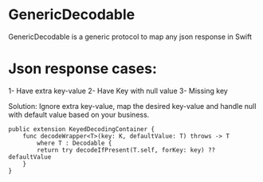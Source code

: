 # GenericDecodable
GenericDecodable is a generic protocol to map any json response in Swift

# Json response cases:

1- Have extra key-value
2- Have Key with null value
3- Missing key

Solution: Ignore extra key-value, map the desired key-value and handle null with default value based on your business.

```
public extension KeyedDecodingContainer {
    func decodeWrapper<T>(key: K, defaultValue: T) throws -> T
        where T : Decodable {
        return try decodeIfPresent(T.self, forKey: key) ?? defaultValue
    }
}
